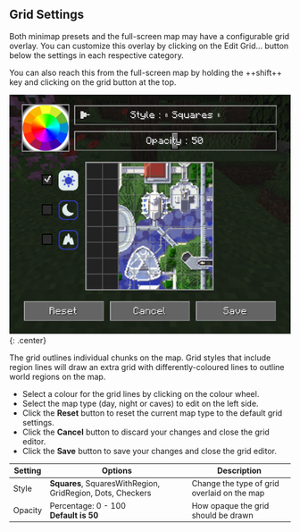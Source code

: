 ## **Grid Settings**

Both minimap presets and the full-screen map may have a configurable grid overlay. You can customize this overlay by clicking on the Edit Grid… button below the settings in each respective category.

You can also reach this from the full-screen map by holding the ++shift++ key and clicking on the grid button at the top.

![Grid-Settings](../../img/settings/client/grid.png){: .center}


The grid outlines individual chunks on the map. Grid styles that include region lines will draw an extra grid with differently-coloured lines to outline world regions on the map.

- Select a colour for the grid lines by clicking on the colour wheel.
- Select the map type (day, night or caves) to edit on the left side.
- Click the **Reset** button to reset the current map type to the default grid settings.
- Click the **Cancel** button to discard your changes and close the grid editor.
- Click the **Save** button to save your changes and close the grid editor.

| Setting | Options                                                    | Description                                 |
|---------|------------------------------------------------------------|---------------------------------------------|
| Style   | **Squares**, SquaresWithRegion, GridRegion, Dots, Checkers | Change the type of grid overlaid on the map |
| Opacity | Percentage: 0 - 100 <br>**Default is 50**                  | How opaque the grid should be drawn         |
